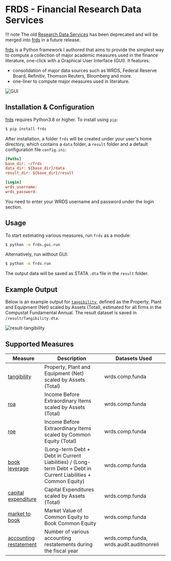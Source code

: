 # FRDS - Financial Research Data Services

!!! note
    The old [Research Data Services](/data/rds) has been deprecated and will be 
    merged into [frds](https://github.com/mgao6767/frds) in a future release.

[frds](https://github.com/mgao6767/frds/) is a Python framework I authored that
aims to provide the simplest way to compute a collection of major academic
measures used in the finance literature, one-click with a Graphical User
Interface (GUI). It features:

* consolidation of major data sources such as WRDS, Federal Reserve Board,
  Refinitiv, Thomson Reuters, Bloomberg and more.
* one-liner to compute major measures used in literature.

![GUI](https://github.com/mgao6767/frds/raw/master/images/frds_demo.gif)

## Installation & Configuration

[frds](https://github.com/mgao6767/frds/) requires Python3.8 or higher. To
install using `pip`:

```bash
$ pip install frds
```
After installation, a folder `frds` will be created under your user's home
directory, which contains a `data` folder, a `result` folder and a default
configuration file `config.ini`:

```ini
[Paths]
base_dir: ~/frds
data_dir: ${base_dir}/data
result_dir: ${base_dir}/result

[Login]
wrds_username: 
wrds_password: 
```

You need to enter your WRDS username and password under the login section.

## Usage

To start estimating various measures, run `frds` as a module:

```bash
$ python -m frds.gui.run
```

Alternatively, run without GUI:

```bash
$ python -m frds.run
```

The output data will be saved as STATA `.dta` file in the `result` folder.

## Example Output

Below is an example output for
[`tangibility`](https://github.com/mgao6767/frds/blob/master/frds/measures/tangibility.py),
defined as the Property, Plant and Equipment (Net) scaled by Assets (Total),
estimated for all firms in the Compustat Fundamental Annual. The result dataset
is saved in `/result/Tangibility.dta`.

![result-tangibility](https://github.com/mgao6767/frds/raw/master/images/result-tangibility.png)

## Supported Measures

| Measure                                                                                                        | Description                                                                                                     | Datasets Used                            |
|----------------------------------------------------------------------------------------------------------------|-----------------------------------------------------------------------------------------------------------------|------------------------------------------|
| [tangibility](https://github.com/mgao6767/frds/blob/master/frds/measures/tangibility.py)                       | Property, Plant and Equipment (Net) scaled by Assets (Total)                                                    | wrds.comp.funda                          |
| [roa](https://github.com/mgao6767/frds/blob/master/frds/measures/roa.py)                                       | Income Before Extraordinary Items scaled by Assets (Total)                                                      | wrds.comp.funda                          |
| [roe](https://github.com/mgao6767/frds/blob/master/frds/measures/roe.py)                                       | Income Before Extraordinary Items scaled by Common Equity (Total)                                               | wrds.comp.funda                          |
| [book leverage](https://github.com/mgao6767/frds/blob/master/frds/measures/book_leverage.py)                   | (Long-term Debt + Debt in Current Liabilities) / (Long-term Debt + Debt in Current Liabilities + Common Equity) | wrds.comp.funda                          |
| [capital expenditure](https://github.com/mgao6767/frds/blob/master/frds/measures/capital_expenditure.py)       | Capital Expenditures scaled by Assets (Total)                                                                   | wrds.comp.funda                          |
| [market to book](https://github.com/mgao6767/frds/blob/master/frds/measures/market_to_book.py)                 | Market Value of Common Equity to Book Common Equity                                                             | wrds.comp.funda                          |
| [accounting restatement](https://github.com/mgao6767/frds/blob/master/frds/measures/accounting_restatement.py) | Number of various accounting restatements during the fiscal year                                                | wrds.comp.funda, wrds.audit.auditnonreli |

